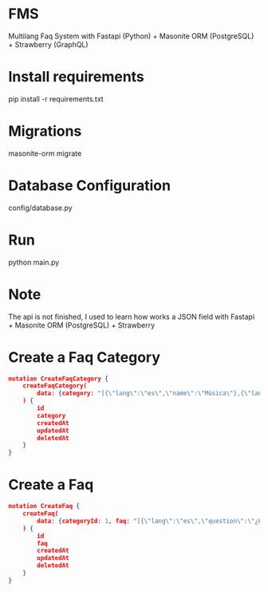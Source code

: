 # FMS
Multilang Faq System with Fastapi (Python) + Masonite ORM (PostgreSQL) + Strawberry (GraphQL)

# Install requirements

pip install -r requirements.txt

# Migrations

masonite-orm migrate

# Database Configuration

config/database.py

# Run

python main.py

# Note

The api is not finished, I used to learn how works a JSON field with Fastapi + Masonite ORM (PostgreSQL) + Strawberry

# Create a Faq Category
```json
mutation CreateFaqCategory {
    createFaqCategory(
        data: {category: "[{\"lang\":\"es\",\"name\":\"Música\"},{\"lang\":\"en\",\"name\":\"Music\"}]"}
    ) {
        id
        category
        createdAt
        updatedAt
        deletedAt
    }
}
```

# Create a Faq
```json
mutation CreateFaq {
    createFaq(
        data: {categoryId: 1, faq: "[{\"lang\":\"es\",\"question\":\"¿Hola?\", \"answer\": \"Hola mundo!\"},{\"lang\":\"en\",\"question\":\"Hi?\", \"answer\": \"Hello World!\"}]"}
    ) {
        id
        faq
        createdAt
        updatedAt
        deletedAt
    }
}

```